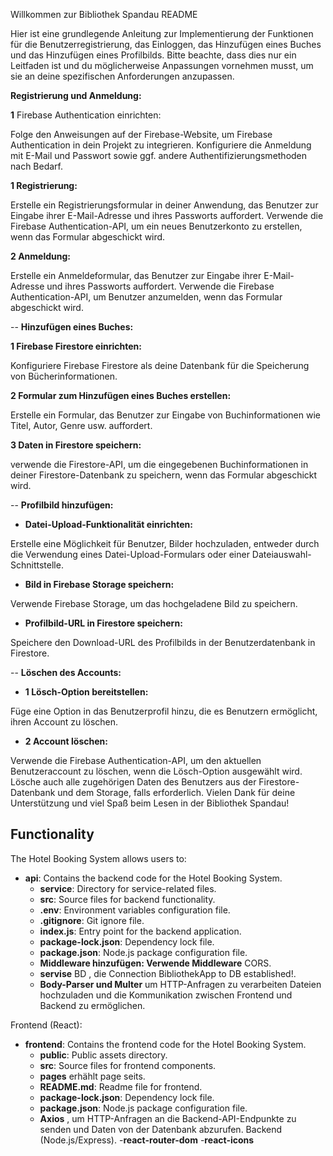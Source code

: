 
Willkommen zur Bibliothek Spandau README

Hier ist eine grundlegende Anleitung zur Implementierung der Funktionen für die Benutzerregistrierung, das Einloggen, das Hinzufügen eines Buches und das Hinzufügen eines Profilbilds. Bitte beachte, dass dies nur ein Leitfaden ist und du möglicherweise Anpassungen vornehmen musst, um sie an deine spezifischen Anforderungen anzupassen.

**Registrierung und Anmeldung:**

**1** Firebase Authentication einrichten:

Folge den Anweisungen auf der Firebase-Website, um Firebase Authentication in dein Projekt zu integrieren.
Konfiguriere die Anmeldung mit E-Mail und Passwort sowie ggf. andere Authentifizierungsmethoden nach Bedarf.

**1 Registrierung:**

Erstelle ein Registrierungsformular in deiner Anwendung, das Benutzer zur Eingabe ihrer E-Mail-Adresse und ihres Passworts auffordert.
Verwende die Firebase Authentication-API, um ein neues Benutzerkonto zu erstellen, wenn das Formular abgeschickt wird.

**2 Anmeldung:**

Erstelle ein Anmeldeformular, das Benutzer zur Eingabe ihrer E-Mail-Adresse und ihres Passworts auffordert.
Verwende die Firebase Authentication-API, um Benutzer anzumelden, wenn das Formular abgeschickt wird.

-- **Hinzufügen eines Buches:**

**1 Firebase Firestore einrichten:**

Konfiguriere Firebase Firestore als deine Datenbank für die Speicherung von Bücherinformationen.

**2 Formular zum Hinzufügen eines Buches erstellen:**

Erstelle ein Formular, das Benutzer zur Eingabe von Buchinformationen wie Titel, Autor, Genre usw. auffordert.

**3 Daten in Firestore speichern:**

verwende die Firestore-API, um die eingegebenen Buchinformationen in deiner Firestore-Datenbank zu speichern, wenn das Formular abgeschickt wird.

-- **Profilbild hinzufügen:**

- **Datei-Upload-Funktionalität einrichten:**

Erstelle eine Möglichkeit für Benutzer, Bilder hochzuladen, entweder durch die Verwendung eines Datei-Upload-Formulars oder einer Dateiauswahl-Schnittstelle.

- **Bild in Firebase Storage speichern:**

Verwende Firebase Storage, um das hochgeladene Bild zu speichern.

- **Profilbild-URL in Firestore speichern:**

Speichere den Download-URL des Profilbilds in der Benutzerdatenbank in Firestore.

--  **Löschen des Accounts:**

- **1 Lösch-Option bereitstellen:**

Füge eine Option in das Benutzerprofil hinzu, die es Benutzern ermöglicht, ihren Account zu löschen.

- **2 Account löschen:**

Verwende die Firebase Authentication-API, um den aktuellen Benutzeraccount zu löschen, wenn die Lösch-Option ausgewählt wird.
Lösche auch alle zugehörigen Daten des Benutzers aus der Firestore-Datenbank und dem Storage, falls erforderlich.
Vielen Dank für deine Unterstützung und viel Spaß beim Lesen in der Bibliothek Spandau!

## Functionality

The Hotel Booking System allows users to:

- **api**: Contains the backend code for the Hotel Booking System.
  - **service**: Directory for service-related files.
  - **src**: Source files for backend functionality.
  - **.env**: Environment variables configuration file.
  - **.gitignore**: Git ignore file.
  - **index.js**: Entry point for the backend application.
  - **package-lock.json**: Dependency lock file.
  - **package.json**: Node.js package configuration file.
  - **Middleware hinzufügen: Verwende Middleware**  CORS.
  - **servise** BD , die Connection BibliothekApp to DB established!.
  - **Body-Parser und Multer** um HTTP-Anfragen zu verarbeiten Dateien hochzuladen und die Kommunikation zwischen Frontend und Backend zu ermöglichen.
 



Frontend (React):
- **frontend**: Contains the frontend code for the Hotel Booking System.
  - **public**: Public assets directory.
  - **src**: Source files for frontend components.
  - **pages** erhählt page seits.
  - **README.md**: Readme file for frontend.
  - **package-lock.json**: Dependency lock file.
  - **package.json**: Node.js package configuration file.
  - **Axios** , um HTTP-Anfragen an die Backend-API-Endpunkte zu senden und Daten von der Datenbank abzurufen.
Backend (Node.js/Express).
  -**react-router-dom**
  -**react-icons** 



